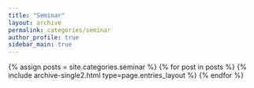 ```yaml
---
title: "Seminar"
layout: archive
permalink: categories/seminar
author_profile: true
sidebar_main: true
---
```



{% assign posts = site.categories.seminar %}
{% for post in posts %} {% include archive-single2.html type=page.entries_layout %} {% endfor %}